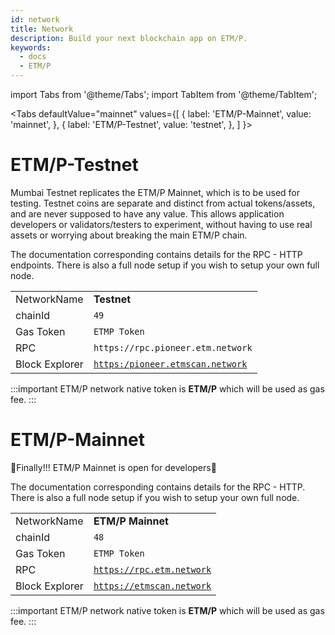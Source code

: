 ```yaml
---
id: network
title: Network
description: Build your next blockchain app on ETM/P.
keywords:
  - docs
  - ETM/P
---
```

import Tabs from '@theme/Tabs';
import TabItem from '@theme/TabItem';

<Tabs
  defaultValue="mainnet"
  values={[
    { label: 'ETM/P-Mainnet', value: 'mainnet', },
    { label: 'ETM/P-Testnet', value: 'testnet', },
  ]
}>
<TabItem value="testnet">

# ETM/P-Testnet
Mumbai Testnet replicates the ETM/P Mainnet, which is to be used for testing. Testnet coins are separate and distinct from actual tokens/assets, and are never supposed to have any value. This allows application developers or validators/testers to experiment, without having to use real assets or worrying about breaking the main ETM/P chain.

The documentation corresponding contains details for the RPC - HTTP endpoints. There is also a full node setup if you wish to setup your own full node.

|              |                                        |
|--------------|----------------------------------------|
| NetworkName  | **Testnet**                                 
| chainId      | `49`                                  |
| Gas Token    | `ETMP Token`|
| RPC          | `https://rpc.pioneer.etm.network`
| Block Explorer |[`https:/pioneer.etmscan.network`](https:/pioneer.etmscan.network/)|



:::important
ETM/P network native token is **ETM/P** which will be used as gas fee.
:::

</TabItem>
<TabItem value="mainnet">

# ETM/P-Mainnet

🎉Finally!!! ETM/P Mainnet is open for developers🎉

The documentation corresponding contains details for the RPC - HTTP. There is also a full node setup if you wish to setup your own full node.


|              |                                        |
|--------------|----------------------------------------|
| NetworkName  | **ETM/P Mainnet**                                                              |
| chainId      | `48`                                  |
| Gas Token    | `ETMP Token` |
| RPC          | [`https://rpc.etm.network`](https://rpc.etm.network) |
| Block Explorer | [`https://etmscan.network`](https://www.etmscan.network/)|



:::important
ETM/P network native token is **ETM/P** which will be used as gas fee.
:::

</TabItem>
</Tabs>
